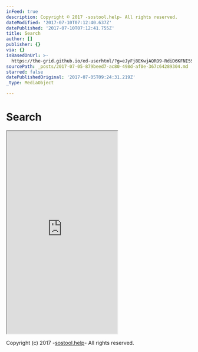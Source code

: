 ```yaml
---
inFeed: true
description: Copyright © 2017 -sostool.help- All rights reserved.
dateModified: '2017-07-10T07:12:40.637Z'
datePublished: '2017-07-10T07:12:41.755Z'
title: Search
author: []
publisher: {}
via: {}
isBasedOnUrl: >-
  https://the-grid.github.io/ed-userhtml/?g=eJyFj8EKwjAQRO9-RdiD6KFNI5SKNvUj_ABZkpSmWBqStbZ_b2wQPAjCMoeZZZhXazsxqyUMSxYMetVlQlSiKsoSmprHtNnUSYPy1hGjxRkJZGbiPU6YXGDBKwkdkQsnztG53Kin1bkaB55e8j5cPtVbjYQ3d0dqRz9INWqTrChGHgpRZUW8Epjq0AdDEh7UZsf3pNT2b0_D5uuKs4NI9wNuf2ZfXSvoC4CrV_M
sourcePath: _posts/2017-07-05-879beed7-ac80-498d-af0e-367c64289304.md
starred: false
datePublishedOriginal: '2017-07-05T09:24:31.219Z'
_type: MediaObject

---
```

# Search

<iframe src="https://the-grid.github.io/ed-userhtml/?g=eJyFj8EKwjAQRO9-RdiD6KFNI5SKNvUj_ABZkpSmWBqStbZ_b2wQPAjCMoeZZZhXazsxqyUMSxYMetVlQlSiKsoSmprHtNnUSYPy1hGjxRkJZGbiPU6YXGDBKwkdkQsnztG53Kin1bkaB55e8j5cPtVbjYQ3d0dqRz9INWqTrChGHgpRZUW8Epjq0AdDEh7UZsf3pNT2b0_D5uuKs4NI9wNuf2ZfXSvoC4CrV_M" height="550" style=""></iframe>

Copyright (c) 2017 -[sostool.help][0]- All rights reserved.

[0]: http://sostool.help/